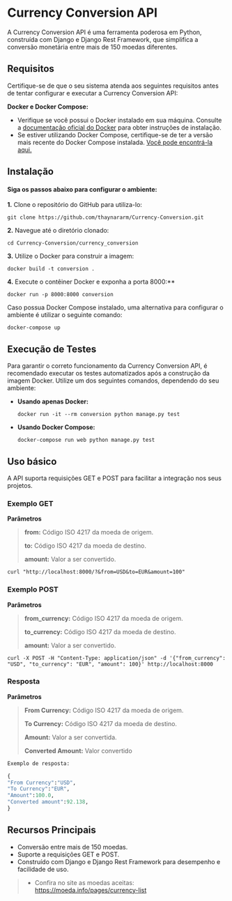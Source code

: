 # Currency Conversion API

A Currency Conversion API é uma ferramenta poderosa em Python, construída com Django e Django Rest Framework, que simplifica a conversão monetária entre mais de 150 moedas diferentes.



## Requisitos

Certifique-se de que o seu sistema atenda aos seguintes requisitos antes de tentar configurar e executar a Currency Conversion API:

**Docker e Docker Compose:**
- Verifique se você possui o Docker instalado em sua máquina. Consulte a [documentação oficial do Docker](https://docs.docker.com/) para obter instruções de instalação.
- Se estiver utilizando Docker Compose, certifique-se de ter a versão mais recente do Docker Compose instalada. [Você pode encontrá-la aqui.](https://docs.docker.com/compose/)



## Instalação
#### Siga os passos abaixo para configurar o ambiente:

**1.** Clone o repositório do GitHub para utiliza-lo:

``` 
git clone https://github.com/thaynararm/Currency-Conversion.git
```
**2.** Navegue até o diretório clonado:
```
cd Currency-Conversion/currency_conversion
```
**3.** Utilize o Docker para construir a imagem:
```
docker build -t conversion .
```
**4.** Execute o contêiner Docker e exponha a porta 8000:**
```
docker run -p 8000:8000 conversion
```

Caso possua Docker Compose instalado, uma alternativa para configurar o ambiente é utilizar o seguinte comando:
```
docker-compose up
```  


## Execução de Testes

Para garantir o correto funcionamento da Currency Conversion API, é recomendado executar os testes automatizados após a construção da imagem Docker. Utilize um dos seguintes comandos, dependendo do seu ambiente:

- **Usando apenas Docker:**
  ```
  docker run -it --rm conversion python manage.py test
  ```
 
- **Usando Docker Compose:**
  ```
  docker-compose run web python manage.py test
  ```



## Uso básico

A API suporta requisições GET e POST para facilitar a integração nos seus projetos. 
 
### Exemplo GET

**Parâmetros**
> **from:** Código ISO 4217 da moeda de origem.
>
> **to:** Código ISO 4217 da moeda de destino.
>
> **amount:** Valor a ser convertido.

```
curl "http://localhost:8000/?&from=USD&to=EUR&amount=100"
```

### Exemplo POST
**Parâmetros**
> **from_currency:** Código ISO 4217 da moeda de origem.
>
> **to_currency:** Código ISO 4217 da moeda de destino.
>
> **amount:** Valor a ser convertido.
```
curl -X POST -H "Content-Type: application/json" -d '{"from_currency": "USD", "to_currency": "EUR", "amount": 100}' http://localhost:8000
```

### Resposta
**Parâmetros**
> **From Currency:** Código ISO 4217 da moeda de origem.
>
> **To Currency:** Código ISO 4217 da moeda de destino.
>
> **Amount:** Valor a ser convertida.
>
> **Converted Amount:** Valor convertido

~~~python
Exemplo de resposta:

{
"From Currency":"USD",
"To Currency":"EUR",
"Amount":100.0,
"Converted amount":92.138,
}
~~~


## Recursos Principais
- Conversão entre mais de 150 moedas. 
- Suporte a requisições GET e POST.
- Construído com Django e Django Rest Framework para desempenho e facilidade de uso.

> - Confira no site as moedas aceitas: https://moeda.info/pages/currency-list
